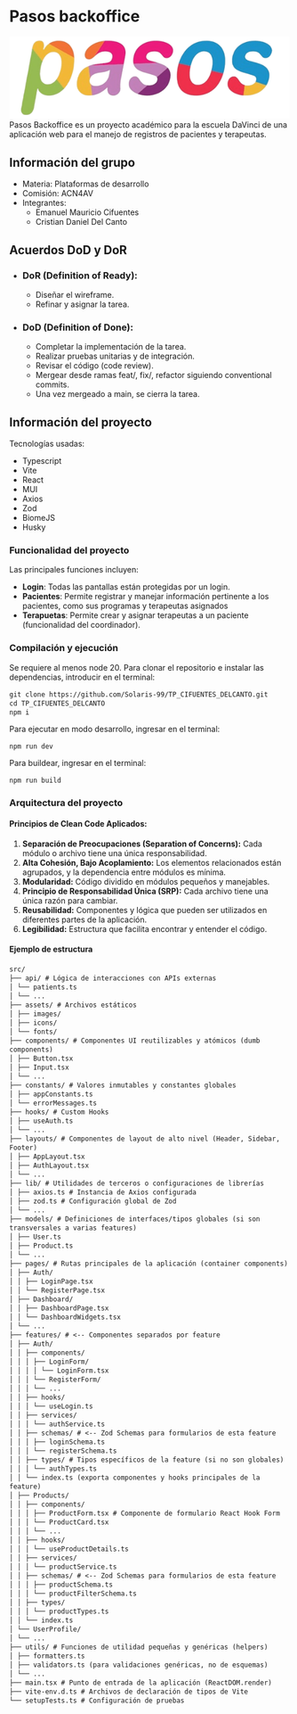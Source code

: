 # Pasos backoffice
![logo pasos](./src/assets/images/pasos_full.png)  
Pasos Backoffice es un proyecto académico para la escuela DaVinci de una aplicación web para el manejo de registros de pacientes y terapeutas. 

## Información del grupo
- Materia: Plataformas de desarrollo
- Comisión: ACN4AV
- Integrantes:
  - Emanuel Mauricio Cifuentes
  - Cristian Daniel Del Canto

## Acuerdos DoD y DoR

- ### DoR (Definition of Ready):
  - Diseñar el wireframe.
  - Refinar y asignar la tarea.
- ### DoD (Definition of Done):
  - Completar la implementación de la tarea.
  - Realizar pruebas unitarias y de integración.
  - Revisar el código (code review).
  - Mergear desde ramas feat/, fix/, refactor siguiendo conventional commits.
  - Una vez mergeado a main, se cierra la tarea.


## Información del proyecto
Tecnologías usadas:
 - Typescript
 - Vite
 - React
 - MUI
 - Axios
 - Zod
 - BiomeJS
 - Husky

### Funcionalidad del proyecto
Las principales funciones incluyen:
  - **Login**: Todas las pantallas están protegidas por un login.
  - **Pacientes**: Permite registrar y manejar información pertinente a los pacientes, como sus programas y terapeutas asignados
  - **Terapuetas**: Permite crear y asignar terapeutas a un paciente (funcionalidad del coordinador).

### Compilación y ejecución
Se requiere al menos node 20.
Para clonar el repositorio e instalar las dependencias, introducir en el terminal:
```
git clone https://github.com/Solaris-99/TP_CIFUENTES_DELCANTO.git
cd TP_CIFUENTES_DELCANTO
npm i
```
Para ejecutar en modo desarrollo, ingresar en el terminal:
```
npm run dev
```
Para buildear, ingresar en el terminal:
```
npm run build
```

### Arquitectura del proyecto
#### Principios de Clean Code Aplicados:

1. **Separación de Preocupaciones (Separation of Concerns):** Cada módulo o archivo tiene una única responsabilidad.
2. **Alta Cohesión, Bajo Acoplamiento:** Los elementos relacionados están agrupados, y la dependencia entre módulos es mínima.
3. **Modularidad:** Código dividido en módulos pequeños y manejables.
4. **Principio de Responsabilidad Única (SRP):** Cada archivo tiene una única razón para cambiar.
5. **Reusabilidad:** Componentes y lógica que pueden ser utilizados en diferentes partes de la aplicación.
6. **Legibilidad:** Estructura que facilita encontrar y entender el código.

#### Ejemplo de estructura

~~~
src/ 
├── api/ # Lógica de interacciones con APIs externas
│ └── patients.ts 
│ └── ... 
├── assets/ # Archivos estáticos 
│ ├── images/ 
│ ├── icons/ 
│ └── fonts/ 
├── components/ # Componentes UI reutilizables y atómicos (dumb components) 
│ ├── Button.tsx 
│ ├── Input.tsx 
│ └── ... 
├── constants/ # Valores inmutables y constantes globales 
│ ├── appConstants.ts 
│ └── errorMessages.ts 
├── hooks/ # Custom Hooks
│ ├── useAuth.ts 
│ └── ... 
├── layouts/ # Componentes de layout de alto nivel (Header, Sidebar, Footer) 
│ ├── AppLayout.tsx 
│ ├── AuthLayout.tsx 
│ └── ... 
├── lib/ # Utilidades de terceros o configuraciones de librerías 
│ ├── axios.ts # Instancia de Axios configurada 
│ ├── zod.ts # Configuración global de Zod
│ └── ... 
├── models/ # Definiciones de interfaces/tipos globales (si son transversales a varias features) 
│ ├── User.ts
│ ├── Product.ts
│ └── ... 
├── pages/ # Rutas principales de la aplicación (container components) 
│ ├── Auth/ 
│ │ ├── LoginPage.tsx 
│ │ └── RegisterPage.tsx 
│ ├── Dashboard/ 
│ │ ├── DashboardPage.tsx 
│ │ └── DashboardWidgets.tsx 
│ └── ... 
├── features/ # <-- Componentes separados por feature
│ ├── Auth/ 
│ │ ├── components/ 
│ │ │ ├── LoginForm/ 
│ │ │ │ └── LoginForm.tsx 
│ │ │ └── RegisterForm/ 
│ │ │ └── ... 
│ │ ├── hooks/ 
│ │ │ └── useLogin.ts 
│ │ ├── services/ 
│ │ │ └── authService.ts 
│ │ ├── schemas/ # <-- Zod Schemas para formularios de esta feature 
│ │ │ ├── loginSchema.ts 
│ │ │ └── registerSchema.ts 
│ │ ├── types/ # Tipos específicos de la feature (si no son globales) 
│ │ │ └── authTypes.ts 
│ │ └── index.ts (exporta componentes y hooks principales de la feature) 
│ ├── Products/ 
│ │ ├── components/  
│ │ │ ├── ProductForm.tsx # Componente de formulario React Hook Form 
│ │ │ └── ProductCard.tsx
│ │ │ └── ... 
│ │ ├── hooks/ 
│ │ │ └── useProductDetails.ts 
│ │ ├── services/ 
│ │ │ └── productService.ts 
│ │ ├── schemas/ # <-- Zod Schemas para formularios de esta feature 
│ │ │ ├── productSchema.ts 
│ │ │ └── productFilterSchema.ts 
│ │ ├── types/ 
│ │ │ └── productTypes.ts 
│ │ └── index.ts 
│ └── UserProfile/ 
│ └── ... 
├── utils/ # Funciones de utilidad pequeñas y genéricas (helpers) 
│ ├── formatters.ts 
│ ├── validators.ts (para validaciones genéricas, no de esquemas) 
│ └── ... 
├── main.tsx # Punto de entrada de la aplicación (ReactDOM.render) 
├── vite-env.d.ts # Archivos de declaración de tipos de Vite 
└── setupTests.ts # Configuración de pruebas
~~~